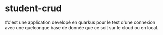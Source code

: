 # student-crud
#c'est une application developé en quarkus pour le test d'une connexion avec une quelconque base de donnée que ce soit sur le cloud ou en local.
